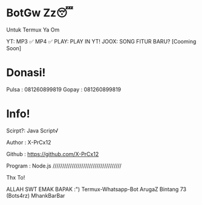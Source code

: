# BotGw Zz😴
Untuk Termux Ya Om

YT: MP3 ✅
    MP4 ✅
PLAY:
      PLAY IN YT!
JOOX: 
      SONG
  FITUR BARU?
  [Cooming Soon]
  
# Donasi!
Pulsa : 081260899819
Gopay : 081260899819

# Info!
Scirpt?: Java Script√


Author : X-PrCx12


Github : https://github.com/X-PrCx12


Program : Node.js
////////////////////////////////////

Thx To!

ALLAH SWT
EMAK BAPAK :")
Termux-Whatsapp-Bot
ArugaZ
Bintang 73 (Bots4rz)
MhankBarBar

